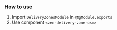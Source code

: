 ### How to use

1. Import ```DeliveryZonesModule``` in ```@NgModule.exports```
2. Use component ```<zen-delivery-zone-osm>```
